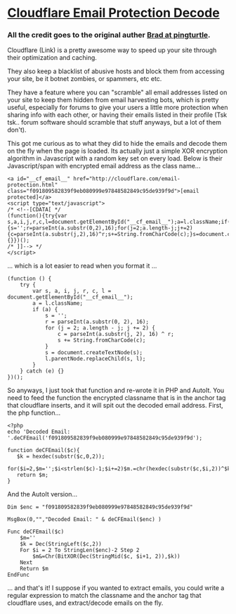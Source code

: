 # [Cloudflare Email Protection Decode](http://pingturtle.com/home/post/cloudflare-email-protection-decoder0)

### All the credit goes to the original auther [Brad at pingturtle](http://pingturtle.com/home/post/cloudflare-email-protection-decoder).

Cloudflare (Link) is a pretty awesome way to speed up your site through their optimization and caching.  

They also keep a blacklist of abusive hosts and block them from accessing your site, be it botnet zombies, or spammers, etc etc.  

They have a feature where you can "scramble" all email addresses listed on your site to keep them hidden from email harvesting bots, which is pretty useful, especially for forums to give your users a little more protection when sharing info with each other, or having their emails listed in their profile (Tsk tsk.. forum software should scramble that stuff anyways, but a lot of them don't).

This got me curious as to what they did to hide the emails and decode them on the fly when the page is loaded. Its actually just a simple XOR encryption algorithm in Javascript with a random key set on every load. Below is their Javascript/span with encrypted email address as the class name...

``` 
<a id="__cf_email__" href="http://cloudflare.com/email-protection.html" class="f091809582839f9eb080999e97848582849c95de939f9d">[email protected]</a>
<script type="text/javascript">
/* <!--[CDATA[ */
(function(){try{var s,a,i,j,r,c,l=document.getElementById("__cf_email__");a=l.className;if(a){s='';r=parseInt(a.substr(0,2),16);for(j=2;a.length-j;j+=2){c=parseInt(a.substr(j,2),16)^r;s+=String.fromCharCode(c);}s=document.createTextNode(s);l.parentNode.replaceChild(s,l);}}catch(e){}})();
/* ]]--> */
</script>
```
... which is a lot easier to read when you format it ...

```
(function () {
    try {
        var s, a, i, j, r, c, l = document.getElementById("__cf_email__");
        a = l.className;
        if (a) {
            s = '';
            r = parseInt(a.substr(0, 2), 16);
            for (j = 2; a.length - j; j += 2) {
                c = parseInt(a.substr(j, 2), 16) ^ r;
                s += String.fromCharCode(c);
            }
            s = document.createTextNode(s);
            l.parentNode.replaceChild(s, l);
        }
    } catch (e) {}
})();
```
So anyways, I just took that function and re-wrote it in PHP and AutoIt. You need to feed the function the encrypted classname that is in the anchor tag that cloudflare inserts, and it will spit out the decoded email address. First, the php function...

``` 
<?php
echo 'Decoded Email: '.deCFEmail('f091809582839f9eb080999e97848582849c95de939f9d');
 
function deCFEmail($c){
   $k = hexdec(substr($c,0,2));
   for($i=2,$m='';$i<strlen($c)-1;$i+=2)$m.=chr(hexdec(substr($c,$i,2))^$k);
   return $m;
}
```

And the AutoIt version...

``` 
Dim $enc = "f091809582839f9eb080999e97848582849c95de939f9d"
 
MsgBox(0,"","Decoded Email: " & deCFEmail($enc) )
 
Func deCFEmail($c)
    $m=''
    $k = Dec(StringLeft($c,2))
    For $i = 2 To StringLen($enc)-2 Step 2
        $m&=Chr(BitXOR(Dec(StringMid($c, $i+1, 2)),$k))
    Next
    Return $m
EndFunc
```
... and that's it! I suppose if you wanted to extract emails, you could write a regular expression to match the classname and the anchor tag that cloudflare uses, and extract/decode emails on the fly.

